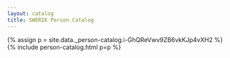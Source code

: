 ```yaml
---
layout: catalog
title: SWERIK Person Catalog
---
```

{% assign p = site.data._person-catalog.i-GhQReVwv9ZB6vkKJp4vXH2 %}
{% include person-catalog.html p=p %}

